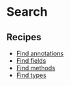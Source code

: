 # Search

## Recipes

* [Find annotations](findannotations.md)
* [Find fields](findfields.md)
* [Find methods](findmethods.md)
* [Find types](findtypes.md)

